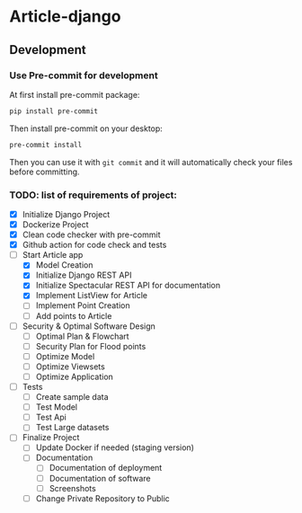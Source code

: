 # Article-django



## Development

### Use Pre-commit for development
At first install pre-commit package:
```bash
pip install pre-commit
```

Then install pre-commit on your desktop:
```bash
pre-commit install
```

Then you can use it with ```git commit``` and it will automatically check your files before committing.

### TODO: list of requirements of project:
- [x] Initialize Django Project
- [x] Dockerize Project
- [x] Clean code checker with pre-commit
- [x] Github action for code check and tests
- [ ] Start Article app
    - [x] Model Creation
    - [x] Initialize Django REST API
    - [x] Initialize Spectacular REST API for documentation
    - [x] Implement ListView for Article
    - [ ] Implement Point Creation
    - [ ] Add points to Article
- [ ] Security & Optimal Software Design
    - [ ] Optimal Plan & Flowchart
    - [ ] Security Plan for Flood points
    - [ ] Optimize Model
    - [ ] Optimize Viewsets
    - [ ] Optimize Application
- [ ] Tests
    - [ ] Create sample data
    - [ ] Test Model
    - [ ] Test Api
    - [ ] Test Large datasets
- [ ] Finalize Project
    - [ ] Update Docker if needed (staging version) 
    - [ ] Documentation
        - [ ] Documentation of deployment
        - [ ] Documentation of software
        - [ ] Screenshots
    - [ ] Change Private Repository to Public

